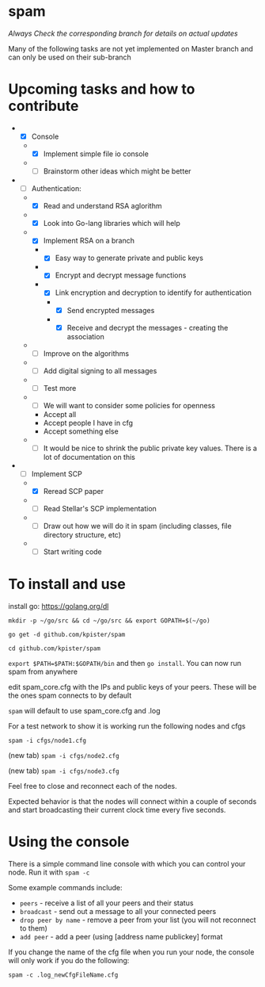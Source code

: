 # spam
_Always Check the corresponding branch for details on actual updates_

Many of the following tasks are not yet implemented on Master branch and can only be used on their sub-branch

# Upcoming tasks and how to contribute
* - [x] Console
  * - [x] Implement simple file io console
  * - [ ] Brainstorm other ideas which might be better
  
* - [ ] Authentication:
  * - [x] Read and understand RSA aglorithm
  * - [x] Look into Go-lang libraries which will help
  * - [x] Implement RSA on a branch
    * - [x] Easy way to generate private and public keys
    * - [x] Encrypt and decrypt message functions
    * - [x] Link encryption and decryption to identify for authentication
      * - [x] Send encrypted messages
      * - [x] Receive and decrypt the messages - creating the association
  * - [ ] Improve on the algorithms
  * - [ ] Add digital signing to all messages
  * - [ ] Test more
  * - [ ] We will want to consider some policies for openness
    * Accept all
    * Accept people I have in cfg
    * Accept something else
  * - [ ] It would be nice to shrink the public private key values. There is a lot of documentation on this

* - [ ] Implement SCP
  * - [x] Reread SCP paper
  * - [ ] Read Stellar's SCP implementation
  * - [ ] Draw out how we will do it in spam (including classes, file directory structure, etc)
  * - [ ] Start writing code

# To install and use

install go: https://golang.org/dl

`mkdir -p ~/go/src && cd ~/go/src && export GOPATH=$(~/go)`

`go get -d github.com/kpister/spam`

`cd github.com/kpister/spam`

`export $PATH=$PATH:$GOPATH/bin` and then `go install`. You can now run spam from anywhere

edit spam_core.cfg with the IPs and public keys of your peers. These will be the ones spam connects to by default

`spam` will default to use spam_core.cfg and .log

For a test network to show it is working run the following nodes and cfgs

`spam -i cfgs/node1.cfg`

(new tab) `spam -i cfgs/node2.cfg`

(new tab) `spam -i cfgs/node3.cfg`

Feel free to close and reconnect each of the nodes.

Expected behavior is that the nodes will connect within a couple of seconds and start broadcasting their current clock time every five seconds.

# Using the console

There is a simple command line console with which you can control your node. Run it with `spam -c`

Some example commands include: 

* `peers` - receive a list of all your peers and their status
* `broadcast` - send out a message to all your connected peers
* `drop peer by name` - remove a peer from your list (you will not reconnect to them)
* `add peer` - add a peer (using [address name publickey] format


If you change the name of the cfg file when you run your node, the console will only work if you do the following:

`spam -c .log_newCfgFileName.cfg`
